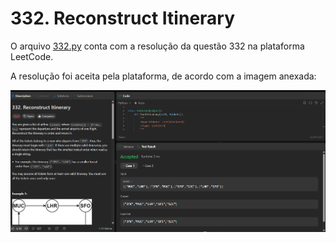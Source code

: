 # 332. Reconstruct Itinerary

O arquivo [332.py](./332/332.py) conta com a resolução da questão 332 na plataforma LeetCode.

A resolução foi aceita pela plataforma, de acordo com a imagem anexada:
<center>

![Resolução 332.py](/screenshots/332.png)

</center>
